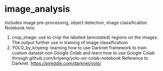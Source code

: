 # image_analysis
Includes image pre-processing, object detection, image classification
Notebook lists:
1. crop_image: use to crop the labeled (annotated) regions on the images. The output further use in training of image classificatioin
2. YOLO_by_kriyeng: learning how to use Darknet framework to train custom dataset oon Google Colab and learn how to use Google Colab through github.com/kriyeng/yolo-on-colab-notebook Reference to Darknet. https://pjreddie.com/darknet/yolo/
